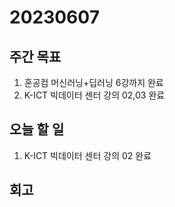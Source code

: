 # 20230607

## 주간 목표
1. 혼공컴 머신러닝+딥러닝 6강까지 완료
2. K-ICT 빅데이터 센터 강의 02,03 완료

## 오늘 할 일
1. K-ICT 빅데이터 센터 강의 02 완료

## 회고
